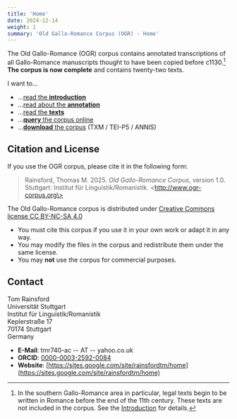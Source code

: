 ```yaml
---
title: 'Home'
date: 2024-12-14
weight: 1
summary: 'Old Gallo-Romance Corpus (OGR) - Home'
---
```


The Old Gallo-Romance (OGR) corpus contains annotated transcriptions of all Gallo-Romance
manuscripts thought to have been copied before c1130.[^1]
__The corpus is now complete__ and contains twenty-two texts.

I want to...

* ...[read the __introduction__](/docs/presentation)
* ...[read about the __annotation__](/docs/annotation)
* ...[read the __texts__](/docs/texts)
* ...[__query__ the corpus online](http://ogr-corpus.org:5712)
* ...[__download__ the corpus](/docs/download) (TXM / TEI-P5 / ANNIS)

## Citation and License

If you use the OGR corpus, please cite it in the following form:

> Rainsford, Thomas M. 2025. _Old Gallo-Romance Corpus_, version 1.0. Stuttgart: Institut für
> Linguistik/Romanistik. \<http://www.ogr-corpus.org\>

The Old Gallo-Romance corpus is distributed under 
[Creative Commons license CC BY-NC-SA 4.0](https://creativecommons.org/licenses/by-nc-sa/4.0/)

+ You must cite this corpus if you use it in your own work or adapt it in any way.
+ You may modify the files in the corpus and redistribute them under the same license.
+ You may __not__ use the corpus for commercial purposes.

## Contact

Tom Rainsford\
Universität Stuttgart\
Institut für Linguistik/Romanistik\
Keplerstraße 17\
70174 Stuttgart\
Germany

+ __E-Mail__: tmr740-ac -- AT -- yahoo.co.uk
+ __ORCID__: [0000-0003-2592-0084](https://orcid.org/0000-0003-2592-0084)
+ __Website__: [https://sites.google.com/site/rainsfordtm/home](https://sites.google.com/site/rainsfordtm/home)

[^1]: In the southern Gallo-Romance area in particular, legal texts begin to be
written in Romance before the end of the 11th century. These texts
are not included in the corpus. See the [Introduction](/docs/presentation) for details.
